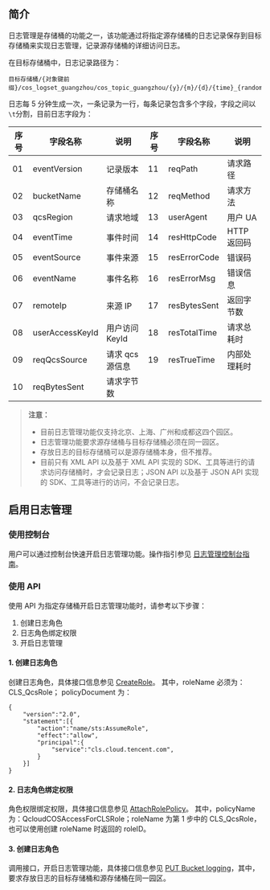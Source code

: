 ## 简介
日志管理是存储桶的功能之一，该功能通过将指定源存储桶的日志记录保存到目标存储桶来实现日志管理，记录源存储桶的详细访问日志。

在目标存储桶中，日志记录路径为：
```
目标存储桶/{对象键前缀}/cos_logset_guangzhou/cos_topic_guangzhou/{y}/{m}/{d}/{time}_{random}_{index}.gz
```
日志每 5 分钟生成一次，一条记录为一行，每条记录包含多个字段，字段之间以`\t`分割，目前日志字段为：

| 序号   | 字段名称            | 说明        | 序号   | 字段名称            | 说明        |
| ---- | --------------- | --------- | ---- | --------------- | --------- |
| 01   | eventVersion    | 记录版本      | 11   | reqPath         | 请求路径      |
| 02   | bucketName      | 存储桶名称     | 12   | reqMethod       | 请求方法      |
| 03   | qcsRegion       | 请求地域      | 13   | userAgent       | 用户 UA      |
| 04   | eventTime       | 事件时间      | 14   | resHttpCode     | HTTP 返回码|
| 05   | eventSource     | 事件来源      | 15   | resErrorCode    | 错误码       |
| 06   | eventName       | 事件名称      | 16   | resErrorMsg     | 错误信息      |
| 07   | remoteIp        | 来源 IP      | 17   | resBytesSent    | 返回字节数     |
| 08   | userAccessKeyId | 用户访问 KeyId | 18   | resTotalTime    | 请求总耗时     |
| 09   | reqQcsSource    | 请求 qcs 源信息  | 19   | resTrueTime     | 内部处理耗时    |
| 10   | reqBytesSent    | 请求字节数     |   |

> **注意：**
> - 目前日志管理功能仅支持北京、上海、广州和成都这四个园区。
> - 日志管理功能要求源存储桶与目标存储桶必须在同一园区。
> - 存放日志的目标存储桶可以是源存储桶本身，但不推荐。
> - 目前只有 XML API 以及基于 XML API 实现的 SDK、工具等进行的请求访问存储桶时，才会记录日志；JSON API 以及基于 JSON API 实现的 SDK、工具等进行的访问，不会记录日志。

## 启用日志管理
### 使用控制台
用户可以通过控制台快速开启日志管理功能。操作指引参见 [日志管理控制台指南](https://cloud.tencent.com/document/product/436/17040)。

### 使用 API 
使用 API 为指定存储桶开启日志管理功能时，请参考以下步骤：
1. 创建日志角色
2. 日志角色绑定权限
3. 开启日志管理

#### 1. 创建日志角色
创建日志角色，具体接口信息参见 [CreateRole](https://intl.cloud.tencent.com/document/product/598/13886)。
其中，roleName 必须为： CLS_QcsRole；
policyDocument 为：
```
{
    "version":"2.0",
    "statement":[{
        "action":"name/sts:AssumeRole",
        "effect":"allow",
        "principal":{
            "service":"cls.cloud.tencent.com",
        }
    }]
}
```
#### 2. 日志角色绑定权限
角色权限绑定权限，具体接口信息参见 [AttachRolePolicy](https://intl.cloud.tencent.com/document/product/598/13889)。
其中，policyName 为：QcloudCOSAccessForCLSRole；roleName 为第 1 步中的 CLS_QcsRole，也可以使用创建 roleName 时返回的 roleID。

#### 3. 创建日志角色
调用接口，开启日志管理功能，具体接口信息参见 [PUT Bucket logging](https://cloud.tencent.com/document/product/436/17054)，其中，要求存放日志的目标存储桶和源存储桶在同一园区。
